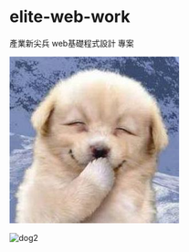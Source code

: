 # elite-web-work

產業新尖兵 web基礎程式設計 專案

![dog](./image/dog.jpg)

![dog2](https://i.imgur.com/HeGEEbu.jpeg)